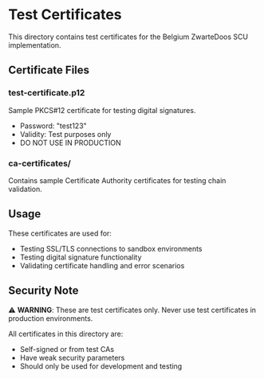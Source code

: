 # Test Certificates

This directory contains test certificates for the Belgium ZwarteDoos SCU implementation.

## Certificate Files

### test-certificate.p12
Sample PKCS#12 certificate for testing digital signatures.
- Password: "test123"
- Validity: Test purposes only
- DO NOT USE IN PRODUCTION

### ca-certificates/
Contains sample Certificate Authority certificates for testing chain validation.

## Usage

These certificates are used for:
- Testing SSL/TLS connections to sandbox environments
- Testing digital signature functionality
- Validating certificate handling and error scenarios

## Security Note

⚠️ **WARNING**: These are test certificates only. Never use test certificates in production environments.

All certificates in this directory are:
- Self-signed or from test CAs
- Have weak security parameters
- Should only be used for development and testing